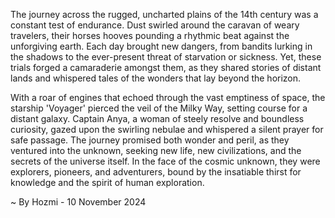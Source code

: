 
The journey across the rugged, uncharted plains of the 14th century was a constant test of endurance.  Dust swirled around the caravan of weary travelers, their horses hooves pounding a rhythmic beat against the unforgiving earth.  Each day brought new dangers, from bandits lurking in the shadows to the ever-present threat of starvation or sickness.  Yet, these trials forged a camaraderie amongst them, as they shared stories of distant lands and whispered tales of the wonders that lay beyond the horizon.

With a roar of engines that echoed through the vast emptiness of space, the starship 'Voyager' pierced the veil of the Milky Way, setting course for a distant galaxy.  Captain Anya, a woman of steely resolve and boundless curiosity, gazed upon the swirling nebulae and whispered a silent prayer for safe passage.  The journey promised both wonder and peril, as they ventured into the unknown, seeking new life, new civilizations, and the secrets of the universe itself.  In the face of the cosmic unknown, they were explorers, pioneers, and adventurers, bound by the insatiable thirst for knowledge and the spirit of human exploration. 

~ By Hozmi - 10 November 2024
